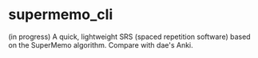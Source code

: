 # supermemo_cli
(in progress) A quick, lightweight SRS (spaced repetition software) based on the SuperMemo algorithm. Compare with dae's Anki.
